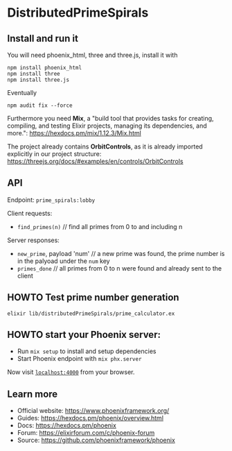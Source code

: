 # DistributedPrimeSpirals

## Install and run it

You will need phoenix_html, three and three.js, install it with

```
npm install phoenix_html
npm install three
npm install three.js
```

Eventually 
```
npm audit fix --force
```

Furthermore you need **Mix**, a "build tool that provides tasks for creating, compiling, and testing Elixir projects, managing its dependencies, and more.": https://hexdocs.pm/mix/1.12.3/Mix.html

The project already contains **OrbitControls**, as it is already imported explicitly in our project structure: https://threejs.org/docs/#examples/en/controls/OrbitControls

## API

Endpoint: `prime_spirals:lobby`

Client requests: 
  - `find_primes(n)` // find all primes from 0 to and including n

Server responses: 
  - `new_prime`, payload 'num' // a new prime was found, the prime number is in the palyoad under the `num` key
  - `primes_done` // all primes from 0 to n were found and already sent to the client

## HOWTO Test prime number generation
```
elixir lib/distributedPrimeSpirals/prime_calculator.ex 
```

## HOWTO start your Phoenix server:

  * Run `mix setup` to install and setup dependencies
  * Start Phoenix endpoint with `mix phx.server`

Now visit [`localhost:4000`](http://localhost:4000) from your browser.


## Learn more

  * Official website: https://www.phoenixframework.org/
  * Guides: https://hexdocs.pm/phoenix/overview.html
  * Docs: https://hexdocs.pm/phoenix
  * Forum: https://elixirforum.com/c/phoenix-forum
  * Source: https://github.com/phoenixframework/phoenix
